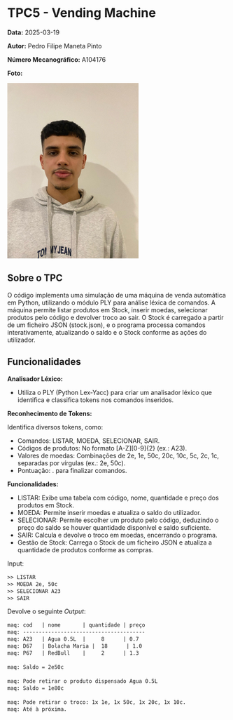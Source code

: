 # TPC5 - Vending Machine
**Data:** 2025-03-19

**Autor:** Pedro Filipe Maneta Pinto

**Número Mecanográfico:** A104176

**Foto:**

![Foto](../img/image.jpg)  

## Sobre o TPC

O código implementa uma simulação de uma máquina de venda automática em Python, utilizando o módulo PLY para análise léxica de comandos. A máquina permite listar produtos em Stock, inserir moedas, selecionar produtos pelo código e devolver troco ao sair. O Stock é carregado a partir de um ficheiro JSON (stock.json), e o programa processa comandos interativamente, atualizando o saldo e o Stock conforme as ações do utilizador.

## Funcionalidades

**Analisador Léxico:**

- Utiliza o PLY (Python Lex-Yacc) para criar um analisador léxico que identifica e classifica tokens nos comandos inseridos.

**Reconhecimento de Tokens:**

Identifica diversos tokens, como:
- Comandos: LISTAR, MOEDA, SELECIONAR, SAIR.
- Códigos de produtos: No formato [A-Z][0-9]{2} (ex.: A23).
- Valores de moedas: Combinações de 2e, 1e, 50c, 20c, 10c, 5c, 2c, 1c, separadas por vírgulas (ex.: 2e, 50c).
- Pontuação: . para finalizar comandos.

**Funcionalidades:**
- LISTAR: Exibe uma tabela com código, nome, quantidade e preço dos produtos em Stock.
- MOEDA: Permite inserir moedas e atualiza o saldo do utilizador.
- SELECIONAR: Permite escolher um produto pelo código, deduzindo o preço do saldo se houver quantidade disponível e saldo suficiente.
- SAIR: Calcula e devolve o troco em moedas, encerrando o programa.
- Gestão de Stock: Carrega o Stock de um ficheiro JSON e atualiza a quantidade de produtos conforme as compras.

Input: 

```
>> LISTAR
>> MOEDA 2e, 50c
>> SELECIONAR A23
>> SAIR
```

Devolve o seguinte *Output*:
```
maq: cod   | nome       | quantidade | preço
maq: ---------------------------------------
maq: A23   | Agua 0.5L  |     8      | 0.7
maq: D67   | Bolacha Maria |  18      | 1.0
maq: P67   | RedBull    |     2      | 1.3

maq: Saldo = 2e50c

maq: Pode retirar o produto dispensado Agua 0.5L
maq: Saldo = 1e80c

maq: Pode retirar o troco: 1x 1e, 1x 50c, 1x 20c, 1x 10c.
maq: Até à próxima.
```